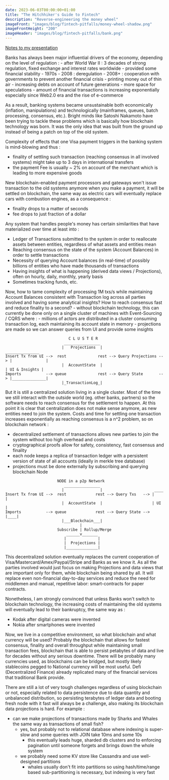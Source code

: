 ```yaml
---
date: 2023-06-03T00:00:00+01:00
title: "The Hitchhiker's Guide to Fintech"
description: "Reverse-engineering the money wheel"
imageFront: "images/blog/fintech-pitfalls/money-wheel-shadow.png"
imageFrontHeight: "200"
imageHeader: "images/blog/fintech-pitfalls/bank.png"
---
```


[Notes to my presentation](https://prezi.com/view/nPM9GQAVOodaZSFxKY9g/)

Banks has always been major influential drivers of the economy, depending on the level of regulation :
    - after World War II : 3 decades of strong regulation, fixed exchange and interest rates worldwide
        - provided some financial stability
    - 1970s - 2008 : deregulation
    - 2008+ : cooperation with governments to prevent another financial crisis
        - printing money out of thin air
            - increasing debts on account of future generations 
        - more space for speculations
            - amount of financial transactions is increasing exponentially especially since Web2.0 era and the rise of e-commerce

As a result, banking systems became unsustainable both economically (inflation, manipulations) and technologically (mainframes, queues, batch processing, consensus, etc.).
Bright minds like Satoshi Nakamoto have been trying to tackle these problems which is basically how blockchain technology was born.
It was the only idea that was built from the ground up instead of being a patch on top of the old system.

Complexity of effects that one Visa payment triggers in the banking system is mind-blowing and thus :
  - finality of settling such transaction (reaching consensus in all involved systems) might take up to 3 days in international transfers
  - the payment Fee is usually ~ 2% on account of the merchant which is leading to more expensive goods

New blockchain-enabled payment processors and gateways won't issue transaction to the old systems anymore when you make a payment,
it will be settled on blockchain, the same way as electric cars will eventually replace cars with combustion engines, as a consequence :
  - finality drops to a matter of seconds
  - fee drops to just fraction of a dollar

Any system that handles people's money has certain similarities that have materialized over time at least into : 
  - Ledger of Transactions submitted to the system in order to reallocate assets between entities, regardless of what assets and entities mean
  - Reaching consensus on the state of the system (Account Balances) in order to settle transactions
  - Necessity of querying Account balances (in real-time) of possibly billions of entities who have made thousands of transactions
  - Having insights of what is happening (derived data views / Projections), often on hourly, daily, monthly, yearly basis
  - Sometimes tracking funds, etc. 

Now, how to tame complexity of processing 1M txs/s while maintaining Account Balances consistent with Transaction log across all parties involved
and having some analytical insights? How to reach consensus fast and reduce finality to a second? 
    - without blockchain technology, this can currently be done only on a single cluster of machines with Event-Sourcing / CQRS where : 
        - millions of actors are distributed in a cluster consuming transaction log, each maintaining its account state in memory
        - projections are made so we can answer queries from UI and provide some insights

```
                            C L U S T E R
                          ________________
                         |   Projections  |                              _______________
Insert Tx from UI -->  rest              rest --> Query Projections --> |               |
                         |  AccountState  |                             | UI & Insights |
Imports           --> queue              rest --> Query State       --> |_______________|
                         |_TransactionLog_|
```

But it is still a centralized solution living in a single cluster. Most of the time we still interact with the outside world (eg. other banks, partners) so the
software needs to reach consensus for the settlement to happen. At this point it is clear that centralization does not make sense anymore, as new entities need
to join the system. Costs and time for settling one transaction increases exponentially as reaching consensus is a n^2 problem, so on blockchain network :
 - decentralized settlement of transactions allows new parties to join the system without too high overhead and costs
 - cryptographical proofs allow for safety, consistency, fast consensus and finality 
 - each node keeps a replica of transaction ledger with a persistent version of state of all accounts (ideally in merkle tree database)
 - projections must be done externally by subscribing and querying blockchain Node

```
                       NODE in a p2p Network  
                          ________________
                         |                |                       ____
Insert Tx from UI -->  rest             rest --> Query Txs   --> |    |
                         |  AccountState  |                      | UI |
Imports           --> queue             rest --> Query State --> |____|
                         |___Blockchain___|
                                 |
                       Subscribe | Rollup/Merge
                           ______v_______
                          |              |
                          |  Projections |  
                          |______________|
```

This decentralized solution eventually replaces the current cooperation of Visa/Mastercard/Amex/Paypal/Stripe and Banks as we know it.
As all the parties involved would just focus on making Projections and data views that are important only for them, while blockchain being shared by all.
It will replace even non-financial day-to-day services and reduce the need for middlemen and manual, repetitive labor: smart-contracts for paper contracts.

Nonetheless, I am strongly convinced that unless Banks won't switch to blockchain technology, the increasing costs of maintaining the old systems will eventually
lead to their bankruptcy, the same way as : 
  - Kodak after digital cameras were invented
  - Nokia after smartphones were invented

Now, we live in a competitive environment, so what blockchain and what currency will be used? Probably the blockchain that allows for fastest consensus, finality and
overall throughput while maintaining small transaction fees, blockchain that is able to persist petabytes of data and live for decades without any serious downtime.
There will be probably many currencies used, as blockchains can be bridged, but mostly likely stablecoins pegged to National currency will be most useful.
Defi (Decentralized Finance) already replicated many of the financial services that traditional Bank provide. 

There are still a lot of very tough challenges regardless of using blockchain or not, especially related to data persistence due to data quantity and unbalanced distribution,
so persisting terabytes of ledger data and booting fresh node with it fast will always be a challenge, also making its blockchain data projections is hard. For example :
  - can we make projections of transactions made by Sharks and Whales the same way as transactions of small fish?
      - yes, but probably not to relational database where indexing is super-slow and some queries with JOIN take 10ms and some 10s
          - this eventually leads huge, sharded db clusters and to enforcing pagination until someone forgets and brings down the whole system
      - we probably need some KV store like Cassandra and use well-designed partitions
          - whales usually don't fit into partitions so using hash/time/range based sub-partitioning is necessary, but indexing is very fast
